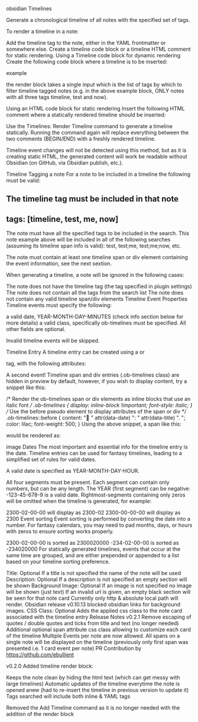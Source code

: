obsidian Timelines


Generate a chronological timeline of all notes with the specified set of tags.


To render a timeline in a note:

Add the timeline tag to the note, either in the YAML frontmatter or somewhere else.
Create a timeline code block or a timeline HTML comment for static rendering.
Using a Timeline code block for dynamic rendering
Create the following code block where a timeline is to be inserted:

example

the render block takes a single input which is the list of tags by which to filter timeline tagged notes (e.g. in the above example block, ONLY notes with all three tags timeline, test and now).

Using an HTML code block for static rendering
Insert the following HTML comment where a statically rendered timeline should be inserted:

<!--TIMELINE BEGIN tags='test;now'--><!--TIMELINE END-->
Use the Timelines: Render Timeline command to generate a timeline statically. Running the command again will replace everything between the two comments (BEGIN/END) with a freshly rendered timeline.

Timeline event changes will not be detected using this method, but as it is creating static HTML, the generated content will work be readable without Obsidian (on GitHub, via Obsidian publish, etc.).

Timeline Tagging a note
For a note to be included in a timeline the following must be valid:

The timeline tag must be included in that note
---
tags: [timeline, test, me, now]
---
The note must have all the specified tags to be included in the search. This note example above will be included in all of the following searches (assuming its timeline span info is valid): test, test;me, test;me;now, etc.

The note must contain at least one timeline span or div element containing the event information, see the next sextion.

When generating a timeline, a note will be ignored in the following cases:

The note does not have the timeline tag (the tag specified in plugin settings)
The note does not contain all the tags from the search list
The note does not contain any valid timeline span/div elements
Timeline Event Properties
Timeline events must specify the following:

a valid date, YEAR-MONTH-DAY-MINUTES (check info section below for more details)
a valid class, specifically ob-timelines must be specified.
All other fields are optional.

Invalid timeline events will be skipped.

Timeline Entry
A timeline entry can be created using a <span></span> or <div></div> tag, with the following attributes:

<span 
	  class='ob-timelines' 
	  data-date='2000-10-10-00' 
	  data-title='Another Event' 
	  data-class='orange' 
	  data-img = 'Timeline Example/Timeline_2.jpg' 
	  data-type='range' 
	  data-end='2000-10-20-00'> 
	A second event!
</span>
Timeline span and div entries (.ob-timelines class) are hidden in preview by default, however, if you wish to display content, try a snippet like this:

/* Render the ob-timelines span or div elements as inline blocks that use an italic font */
.ob-timelines {
  display: inline-block !important;
  font-style: italic;
}
/* Use the before pseudo element to display attributes of the span or div */
.ob-timelines::before {
  content: "🔖 " attr(data-date) ": " attr(data-title) ". ";
  color: lilac;
  font-weight: 500;
}
Using the above snippet, a span like this:

<span class='ob-timelines' data-date='1499-03-28-00' data-title="An example"></span>
would be rendered as:

image
Dates
The most important and essential info for the timeline entry is the date. Timeline entries can be used for fantasy timelines, leading to a simplified set of rules for valid dates.

A valid date is specified as YEAR-MONTH-DAY-HOUR.

All four segments must be present.
Each segment can contain only numbers, but can be any length.
The YEAR (first segment) can be negative: -123-45-678-9 is a valid date.
Rightmost-segments containing only zeros will be omitted when the timeline is generated, for example:

2300-02-00-00 will display as 2300-02
2300-00-00-00 will display as 2300
Event sorting
Event sorting is performed by converting the date into a number. For fantasy calendars, you may need to pad months, days, or hours with zeros to ensure sorting works properly.

2300-02-00-00 is sorted as 2300020000
-234-02-00-00 is sorted as -234020000
For statically generated timelines, events that occur at the same time are grouped, and are either prepended or appended to a list based on your timeline sorting preference.

Title:
Optional
If a title is not specified the name of the note will be used
Description:
Optional
If a description is not specified an empty section will be shown
Background Image:
Optional
If an image is not specified no image will be shown (just text)
If an invalid url is given, an empty black section will be seen for that note card
Currently only http & absolute local path will render. Obsidian release v0.10.13 blocked obsidian links for background images.
CSS Class:
Optional
Adds the applied css class to the note card associated with the timeline entry
Release Notes
v0.2.1
Remove escaping of quotes / double quotes and ticks from title and text (no longer needed)
Additional optional span attribute css class allowing to customize each card of the timeline
Multiple Events per note are now allowed. All spans on a single note will be displayed on the timeline (previously only first span was presented i.e. 1 card event per note)
PR Contribution by https://github.com/ebullient

v0.2.0
Added timeline render block:

Keeps the note clean by hiding the html text (which can get messy with large timelines)
Automatic updates of the timeline everytime the note is opened anew (had to re-insert the timeline in previous version to update it)
Tags searched will include both inline & YAML tags

Removed the Add Timeline command as it is no longer needed with the addition of the render block